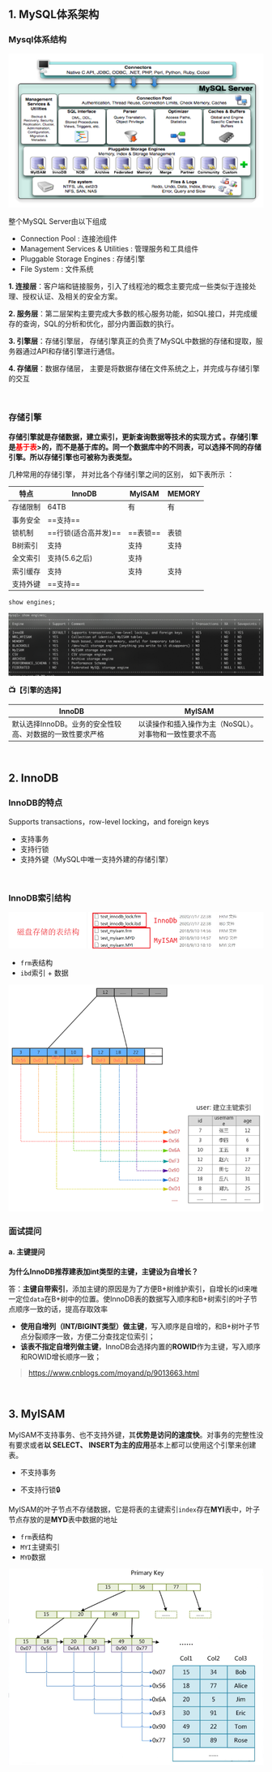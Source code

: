##  1. MySQL体系架构

### Mysql体系结构

![171214401286615](3.存储引擎.assets/000001.jpg) 

整个MySQL Server由以下组成

- Connection Pool : 连接池组件
- Management Services & Utilities : 管理服务和工具组件
- Pluggable Storage Engines : 存储引擎
- File System : 文件系统

**1. 连接层**：客户端和链接服务，引入了线程池的概念主要完成一些类似于连接处理、授权认证、及相关的安全方案。

**2. 服务层**：第二层架构主要完成大多数的核心服务功能，如SQL接口，并完成缓存的查询，SQL的分析和优化，部分内置函数的执行。

**3. 引擎层**：存储引擎层， 存储引擎真正的负责了MySQL中数据的存储和提取，服务器通过API和存储引擎进行通信。

**4. 存储层**：数据存储层， 主要是将数据存储在文件系统之上，并完成与存储引擎的交互

<br>

### 存储引擎

**存储引擎就是存储数据，建立索引，更新查询数据等技术的实现方式 。存储引擎是<font color = red>基于表</font>>的，而不是基于库的。同一个数据库中的不同表，可以选择不同的存储引擎。所以存储引擎也可被称为表类型。**

几种常用的存储引擎， 并对比各个存储引擎之间的区别， 如下表所示 ： 

| 特点     | InnoDB               | MyISAM   | MEMORY |
| -------- | -------------------- | -------- | ------ |
| 存储限制 | 64TB                 | 有       | 有     |
| 事务安全 | ==支持==             |          |        |
| 锁机制   | ==行锁(适合高并发)== | ==表锁== | 表锁   |
| B树索引  | 支持                 | 支持     | 支持   |
| 全文索引 | 支持(5.6之后)        | 支持     |        |
| 索引缓存 | 支持                 | 支持     | 支持   |
| 支持外键 | ==支持==             |          |        |

```
show engines;
```

![image-20200824150755665](3.存储引擎.assets/image-20200824150755665.png)

**📺【引擎的选择】**

| InnoDB                                                   | MyISAM                                                  |
| -------------------------------------------------------- | ------------------------------------------------------- |
| 默认选择InnoDB。业务的安全性较高、对数据的一致性要求严格 | 以读操作和插入操作为主（NoSQL）。对事物和一致性要求不高 |

<br>

## 2. InnoDB

### InnoDB的特点

Supports transactions，row-level locking，and foreign keys

- 支持事务
- 支持行锁
- 支持外键（MySQL中唯一支持外建的存储引擎）

<br>

### InnoDB索引结构

<img src="3.存储引擎.assets/image-20200824123904506.png" alt="image-20200824123904506" style="zoom:80%;" />

- `frm`表结构
- `ibd`索引 + 数据

<img src="2.索引.assets/image-20200816154959264.png" alt="image-20200816154959264" style="zoom:80%;" />

### 面试提问

#### a. 主键提问

**为什么InnoDB推荐建表加int类型的主键，主键设为自增长？**

答：**主键自带索引**，添加主键的原因是为了方便B+树维护索引，自增长的id来唯一定位`data`在B+树中的位置。使InnoDB表的数据写入顺序和B+树索引的叶子节点顺序一致的话，提高存取效率

- **使用自增列（INT/BIGINT类型）做主键**，写入顺序是自增的，和B+树叶子节点分裂顺序一致，方便二分查找定位索引；
- **该表不指定自增列做主键**，InnoDB会选择内置的**ROWID**作为主键，写入顺序和ROWID增长顺序一致；

> https://www.cnblogs.com/moyand/p/9013663.html



<br>

## 3. MyISAM

MyISAM不支持事务、也不支持外键，其**优势是访问的速度快**。对事务的完整性没有要求或者**以 SELECT、 INSERT为主的应用**基本上都可以使用这个引擎来创建表。

- 不支持事务

- 不支持行锁🔒

MyISAM的叶子节点不存储数据，它是将表的主键索引`index`存在**MYI**表中，叶子节点存放的是**MYD**表中数据的地址

- `frm`表结构
- `MYI`主键索引
- `MYD`数据

<img src="3.存储引擎.assets/image-20200824123542909.png" alt="image-20200824123542909" style="zoom:67%;" />